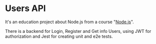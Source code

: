# Users API

It's an education project about Node.js from a course "[Node.js](https://www.udemy.com/course/nodejs-start/)".

There is a backend for Login, Register and Get info Users, using JWT for authorization and Jest for creating unit and e2e tests.
